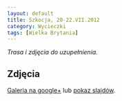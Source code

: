 ```yaml
---
layout: default
title: Szkocja, 20-22.VII.2012
category: Wycieczki
tags: [Wielka Brytania]
---
```


*Trasa i zdjęcia do uzupełnienia.*

Zdjęcia
-------

[Galeria na google+](https://plus.google.com/photos/+TomekKobyli%C5%84ski/albums/5876300070468819521) lub
[pokaz slajdów](https://plus.google.com/photos/+TomekKobyli%C5%84ski/albums/5876300070468819521/5876300075340938722?pid=5876300075340938722&oid=%2BTomekKobyli%C5%84ski).



